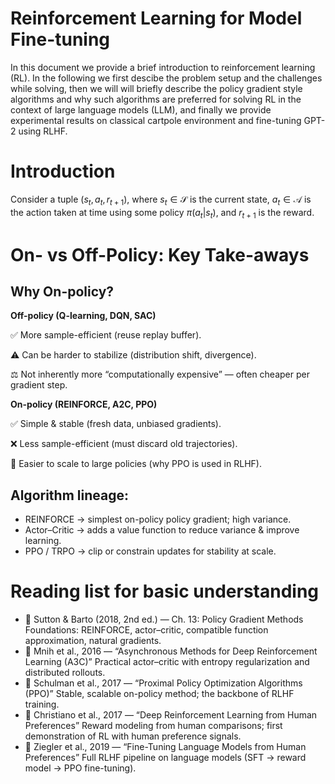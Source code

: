 Reinforcement Learning for Model Fine-tuning
===============================
In this document we provide a brief introduction to reinforcement learning (RL). In the following we first descibe the problem setup and the challenges while solving, then we will will briefly describe the policy gradient style algorithms and why such algorithms are preferred for solving RL in the context of large language models (LLM), and finally we provide experimental results on classical cartpole environment and fine-tuning GPT-2 using RLHF.

# Introduction
Consider a tuple $(s_t, a_t, r_{t + 1})$, where $s_t \in \mathcal{S}$ is the current state, $a_t \in \mathcal{A}$ is the action taken at time using some policy $\pi(a_t|s_t)$, and $r_{t+1}$ is the reward.


# On- vs Off-Policy: Key Take-aways

## Why On-policy?

**Off-policy (Q-learning, DQN, SAC)**

✅ More sample-efficient (reuse replay buffer).

⚠️ Can be harder to stabilize (distribution shift, divergence).

⚖️ Not inherently more “computationally expensive” — often cheaper per gradient step.

**On-policy (REINFORCE, A2C, PPO)**

✅ Simple & stable (fresh data, unbiased gradients).

❌ Less sample-efficient (must discard old trajectories).

🚀 Easier to scale to large policies (why PPO is used in RLHF).

## Algorithm lineage:

- REINFORCE → simplest on-policy policy gradient; high variance.
- Actor–Critic → adds a value function to reduce variance & improve learning.
- PPO / TRPO → clip or constrain updates for stability at scale.

# Reading list for basic understanding

- 📖 Sutton & Barto (2018, 2nd ed.) — Ch. 13: Policy Gradient Methods
Foundations: REINFORCE, actor–critic, compatible function approximation, natural gradients.
- 📄 Mnih et al., 2016 — “Asynchronous Methods for Deep Reinforcement Learning (A3C)”
Practical actor–critic with entropy regularization and distributed rollouts.
- 📄 Schulman et al., 2017 — “Proximal Policy Optimization Algorithms (PPO)”
Stable, scalable on-policy method; the backbone of RLHF training.
- 📄 Christiano et al., 2017 — “Deep Reinforcement Learning from Human Preferences”
Reward modeling from human comparisons; first demonstration of RL with human preference signals.
- 📄 Ziegler et al., 2019 — “Fine-Tuning Language Models from Human Preferences”
Full RLHF pipeline on language models (SFT → reward model → PPO fine-tuning).

